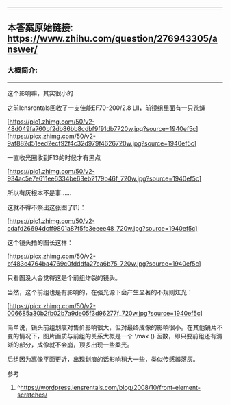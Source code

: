 ----------------------------------------
## 本答案原始链接: https://www.zhihu.com/question/276943305/answer/
### 大概简介: 
----------------------------------------
这个影响嘛，其实很小的

之前lensrentals回收了一支佳能EF70-200/2.8 LII，前镜组里面有一只苍蝇

[https://pic1.zhimg.com/50/v2-48d049fa760bf2db86bb8cdbf9f91db7720w.jpg?source=1940ef5c][https://picx.zhimg.com/50/v2-9af882d51eed2ecf92f4c32d979f4626720w.jpg?source=1940ef5c]

一直收光圈收到F13的时候才有黑点

[https://pic1.zhimg.com/50/v2-934ac5e7e611ee6334be63eb2179b46f_720w.jpg?source=1940ef5c]

所以有灰根本不是事……

这就不得不祭出这张图了[1]：

[https://pic1.zhimg.com/50/v2-cdafd26694dcff9801a87f5fc3eeee48_720w.jpg?source=1940ef5c]

这个镜头拍的图长这样：

[https://picx.zhimg.com/50/v2-bf483c4764ba4769c0fdddfa27ca6b75_720w.jpg?source=1940ef5c]

只看图没人会觉得这是个前组炸裂的镜头。

当然，这个前组也是有影响的，在强光源下会产生显著的不规则炫光：

[https://picx.zhimg.com/50/v2-006685a30b2fb02b7a9de05f3d96277f_720w.jpg?source=1940ef5c]

简单说，镜头前组划痕对售价影响很大，但对最终成像的影响很小。在其他镜片不变的情况下，图片画质与前组的关系大概是一个 \max () 函数，即只要前组还有清晰的部分，成像就不会崩，顶多出现一些柔光。

后组因为离像平面更近，出现划痕的话影响稍大一些，类似传感器落灰。




参考

 1. ^https://wordpress.lensrentals.com/blog/2008/10/front-element-scratches/